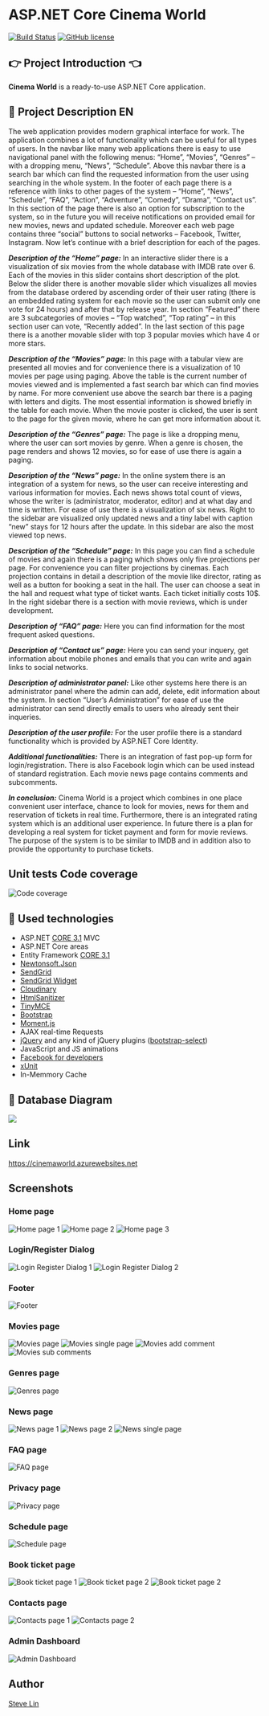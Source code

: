 # ASP.NET Core Cinema World

[![Build Status](https://dev.azure.com/DyNaMiXx7/Cinema%20World/_apis/build/status/triumphanttechpro.CinemaWorld?branchName=master)](https://dev.azure.com/DyNaMiXx7/Cinema%20World/_build/latest?definitionId=1&branchName=master)
[![GitHub license](https://img.shields.io/github/license/triumphanttechpro/CinemaWorld?color=brightgreen)](https://github.com/triumphanttechpro/CinemaWorld/blob/master/LICENSE)

## :point_right: Project Introduction :point_left:

**Cinema World** is a ready-to-use ASP.NET Core application.

## :pencil: Project Description EN
The web application provides modern graphical interface for work. The application combines a lot of functionality which can be useful for all types of users. In the navbar like many web applications there is easy to use navigational panel with the following menus: “Home”, “Movies”, “Genres” – with a dropping menu, “News”, “Schedule”. Above this navbar there is a search bar which can find the requested information from the user using searching in the whole system. In the footer of each page there is a reference with links to other pages of the system – “Home”, “News”, “Schedule”, “FAQ”, “Action”, “Adventure”, “Comedy”, “Drama”, “Contact us”. In this section of the page there is also an option for subscription to the system, so in the future you will receive notifications on provided email for new movies, news and updated schedule. Moreover each web page contains three “social” buttons to social networks – Facebook, Twitter, Instagram. Now let’s continue with a brief description for each of the pages.

**_Description of the “Home” page:_** In an interactive slider there is a visualization of six movies from the whole database with IMDB rate over 6. Each of the movies in this slider contains short description of the plot. Below the slider there is another movable slider which visualizes all movies from the database ordered by ascending order of their user rating (there is an embedded rating system for each movie so the user can submit only one vote for 24 hours) and after that by release year. In section “Featured” there are 3 subcategories of movies – “Top watched”, “Top rating” – in this section user can vote, “Recently added”. In the last section of this page there is a another movable slider with top 3 popular movies which have 4 or more stars.

**_Description of the “Movies” page:_** In this page with a tabular view are presented all movies and for convenience there is a visualization of 10 movies per page using paging. Above the table is the current number of movies viewed and is implemented a fast search bar which can find movies by name. For more convenient use above the search bar there is a paging with letters and digits. The most essential information is showed briefly in the table for each movie. When the movie poster is clicked, the user is sent to the page for the given movie, where he can get more information about it.

**_Description of the “Genres” page:_** The page is like a dropping menu, where the user can sort movies by genre. When a genre is chosen, the page renders and shows 12 movies, so for ease of use there is again a paging.

**_Description of the “News” page:_** In the online system there is an integration of a system for news, so the user can receive interesting and various information for movies. Each news shows total count of views, whose the writer is (administrator, moderator, editor) and at what day and time is written. For ease of use there is a visualization of six news. Right to the sidebar are visualized only updated news and a tiny label with caption “new” stays for 12 hours after the update. In this sidebar are also the most viewed top news.

**_Description of the “Schedule” page:_** In this page you can find a schedule of movies and again there is a paging which shows only five projections per page. For convenience you can filter projections by cinemas. Each projection contains in detail a description of the movie like director, rating as well as a button for booking a seat in the hall. The user can choose a seat in the hall and request what type of ticket wants. Each ticket initially costs 10$. In the right sidebar there is a section with movie reviews, which is under development.

**_Description of “FAQ” page:_** Here you can find information for the most frequent asked questions.

**_Description of “Contact us” page:_** Here you can send your inquery, get information about mobile phones and emails that you can write and again links to social networks.

**_Description of administrator panel:_** Like other systems here there is an administrator panel where the admin can add, delete, edit information about the system. In section “User’s Administration” for ease of use the administrator can send directly emails to users who already sent their inqueries.

**_Description of the user profile:_** For the user profile there is a standard functionality which is provided by ASP.NET Core Identity.

**_Additional functionalities:_** There is an integration of fast pop-up form for login/registration. There is also Facebook login which can be used instead of standard registration. Each movie news page contains comments and subcomments.

**_In conclusion:_** Cinema World is a project which combines in one place convenient user interface, chance to look for movies, news for them and reservation of tickets in real time. Furthermore, there is an integrated rating system which is an additional user experience. In future there is a plan for developing a real system for ticket payment and form for movie reviews. The purpose of the system is to be similar to IMDB and in addition also to provide the opportunity to purchase tickets.


## Unit tests Code coverage

![Code coverage](https://github.com/triumphanttechpro/CinemaWorld/blob/master/tests-code-coverage.png)

## :hammer: Used technologies
* ASP.NET [CORE 3.1](https://dotnet.microsoft.com/download/dotnet-core/3.1 "CORE 3.1") MVC
* ASP.NET Core areas
* Entity Framework [CORE 3.1](https://docs.microsoft.com/en-us/ef/core/ "CORE 3.1")
* [Newtonsoft.Json](https://www.nuget.org/packages/Newtonsoft.Json/ "Newtonsoft.Json")
* [SendGrid](https://github.com/sendgrid)
* [SendGrid Widget](https://sgwidget.com/ "SendGrid Widget")
* [Cloudinary](https://github.com/cloudinary/CloudinaryDotNet)
* [HtmlSanitizer](https://github.com/mganss/HtmlSanitizer)
* [TinyMCE](https://github.com/tinymce/)
* [Bootstrap](https://github.com/twbs/bootstrap)
* [Moment.js](https://www.nuget.org/packages/Moment.js/ "Moment.js")
* AJAX real-time Requests
* [jQuery](https://github.com/jquery/jquery) and any kind of jQuery plugins ([bootstrap-select](https://developer.snapappointments.com/bootstrap-select/ "bootstrap-select"))
* JavaScript and JS animations
* [Facebook for developers](https://developers.facebook.com)
* [xUnit](https://github.com/xunit/xunit)
* In-Memmory Cache

## :floppy_disk: Database Diagram
![](https://res.cloudinary.com/cinemaworld/image/upload/v1589836846/dbDiagram_vo8k3k.jpg)

## Link
https://cinemaworld.azurewebsites.net

## Screenshots

### Home page
![Home page 1](https://github.com/triumphanttechpro/CinemaWorld/blob/master/screenshots/home-page-1.jpg)
![Home page 2](https://github.com/triumphanttechpro/CinemaWorld/blob/master/screenshots/home-page-2.jpg)
![Home page 3](https://github.com/triumphanttechpro/CinemaWorld/blob/master/screenshots/home-page-3.jpg)

### Login/Register Dialog
![Login Register Dialog 1](https://github.com/triumphanttechpro/CinemaWorld/blob/master/screenshots/login-register-dialog-1.jpg)
![Login Register Dialog 2](https://github.com/triumphanttechpro/CinemaWorld/blob/master/screenshots/login-register-dialog-2.jpg)

### Footer
![Footer](https://github.com/triumphanttechpro/CinemaWorld/blob/master/screenshots/footer.jpg)

### Movies page
![Movies page](https://github.com/triumphanttechpro/CinemaWorld/blob/master/screenshots/movies-page.jpg)
![Movies single page](https://github.com/triumphanttechpro/CinemaWorld/blob/master/screenshots/movies-page-single.jpg)
![Movies add comment](https://github.com/triumphanttechpro/CinemaWorld/blob/master/screenshots/movies-add-comment.jpg)
![Movies sub comments](https://github.com/triumphanttechpro/CinemaWorld/blob/master/screenshots/movies-sub-comments.jpg)

### Genres page
![Genres page](https://github.com/triumphanttechpro/CinemaWorld/blob/master/screenshots/genres-page.jpg)

### News page
![News page 1](https://github.com/triumphanttechpro/CinemaWorld/blob/master/screenshots/news-page-1.jpg)
![News page 2](https://github.com/triumphanttechpro/CinemaWorld/blob/master/screenshots/news-page-2.jpg)
![News single page](https://github.com/triumphanttechpro/CinemaWorld/blob/master/screenshots/news-single-page.jpg)

### FAQ page
![FAQ page](https://github.com/triumphanttechpro/CinemaWorld/blob/master/screenshots/faq-page.jpg)

### Privacy page
![Privacy page](https://github.com/triumphanttechpro/CinemaWorld/blob/master/screenshots/privacy-page.jpg)

### Schedule page
![Schedule page](https://github.com/triumphanttechpro/CinemaWorld/blob/master/screenshots/schedule-page.jpg)

### Book ticket page
![Book ticket page 1](https://github.com/triumphanttechpro/CinemaWorld/blob/master/screenshots/book-ticket-page-1.jpg)
![Book ticket page 2](https://github.com/triumphanttechpro/CinemaWorld/blob/master/screenshots/book-ticket-page-2.jpg)
![Book ticket page 2](https://github.com/triumphanttechpro/CinemaWorld/blob/master/screenshots/book-ticket-page-3.jpg)

### Contacts page
![Contacts page 1](https://github.com/triumphanttechpro/CinemaWorld/blob/master/screenshots/contacts-page-1.jpg)
![Contacts page 2](https://github.com/triumphanttechpro/CinemaWorld/blob/master/screenshots/contacts-page-2.jpg)

### Admin Dashboard
![Admin Dashboard](https://github.com/triumphanttechpro/CinemaWorld/blob/master/screenshots/admin-dashboard.jpg)

## Author

[Steve Lin](https://github.com/triumphanttechpro)

